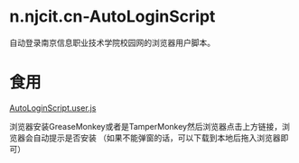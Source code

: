 # n.njcit.cn-AutoLoginScript
自动登录南京信息职业技术学院校园网的浏览器用户脚本。

# 食用
[AutoLoginScript.user.js](https://github.com/Preliterate/n.njcit.cn-AutoLoginScript/raw/master/AutoLoginScript.user.js)

浏览器安装GreaseMonkey或者是TamperMonkey然后浏览器点击上方链接，浏览器会自动提示是否安装
（如果不能弹窗的话，可以下载到本地后拖入浏览器即可）

